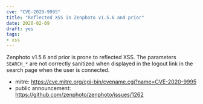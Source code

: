 ```yaml
---
cve: "CVE-2020-9995"
title: "Reflected XSS in Zenphoto v1.5.6 and prior"
date: 2020-02-09
draft: yes
tags:
- xss
---
```

Zenphoto v1.5.6 and prior is prone to reflected XSS. The parameters `SEARCH_*` are not correctly sanitized when displayed in the logout link in the search page when the user is connected.

- mitre: https://cve.mitre.org/cgi-bin/cvename.cgi?name=CVE-2020-9995
- public announcement: https://github.com/zenphoto/zenphoto/issues/1262
